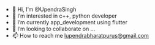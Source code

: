 - 👋 Hi, I’m @UpendraSingh
- 👀 I’m interested in c++, python developer
- 🌱 I’m currently app_development using flutter
- 💞️ I’m looking to collaborate on ...
- 📫 How to reach me lupendrabharatpurus@gmail.com

<!---
UpendraSinghDeveloper/UpendraSinghDeveloper is a ✨ special ✨ repository because its `README.md` (this file) appears on your GitHub profile.
You can click the Preview link to take a look at your changes.
--->
